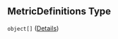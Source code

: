 ## MetricDefinitions Type

`object[]` ([Details](pipeline-definition-definitions-trainingstep-properties-arguments-properties-algorithmspecification-properties-metricdefinitions-items.md))
